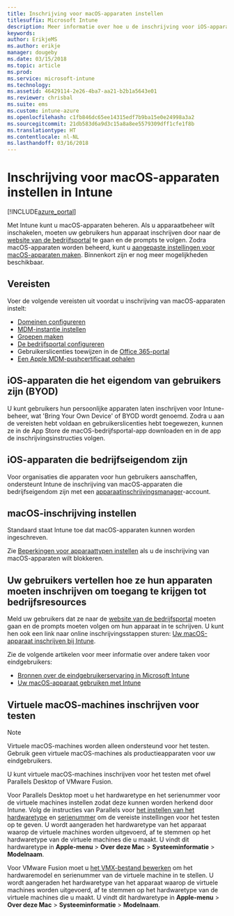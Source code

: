 ```yaml
---
title: Inschrijving voor macOS-apparaten instellen
titlesuffix: Microsoft Intune
description: Meer informatie over hoe u de inschrijving voor iOS-apparaten in Intune instelt.
keywords: 
author: ErikjeMS
ms.author: erikje
manager: dougeby
ms.date: 03/15/2018
ms.topic: article
ms.prod: 
ms.service: microsoft-intune
ms.technology: 
ms.assetid: 46429114-2e26-4ba7-aa21-b2b1a5643e01
ms.reviewer: chrisbal
ms.suite: ems
ms.custom: intune-azure
ms.openlocfilehash: c1fb846dc65ee14315edf7b9ba15e0e24998a3a2
ms.sourcegitcommit: 21db583d6a9d3c15a8a8ee5579309dff1cfe1f8b
ms.translationtype: HT
ms.contentlocale: nl-NL
ms.lasthandoff: 03/16/2018
---
```

# <a name="set-up-enrollment-for-macos-devices-in-intune"></a>Inschrijving voor macOS-apparaten instellen in Intune

[!INCLUDE[azure_portal](./includes/azure_portal.md)]

Met Intune kunt u macOS-apparaten beheren. Als u apparaatbeheer wilt inschakelen, moeten uw gebruikers hun apparaat inschrijven door naar de [website van de bedrijfsportal](http://portal.manage.microsoft.com) te gaan en de prompts te volgen. Zodra macOS-apparaten worden beheerd, kunt u [aangepaste instellingen voor macOS-apparaten maken](custom-settings-macos.md). Binnenkort zijn er nog meer mogelijkheden beschikbaar.

## <a name="prerequisites"></a>Vereisten

Voer de volgende vereisten uit voordat u inschrijving van macOS-apparaten instelt:

- [Domeinen configureren](custom-domain-name-configure.md)
- [MDM-instantie instellen](mdm-authority-set.md)
- [Groepen maken](https://docs.microsoft.com/intune-classic/get-started/start-with-a-paid-subscription-to-microsoft-intune-step-5)
- [De bedrijfsportal configureren](company-portal-app.md)
- Gebruikerslicenties toewijzen in de [Office 365-portal](http://go.microsoft.com/fwlink/p/?LinkId=698854)
- [Een Apple MDM-pushcertificaat ophalen](apple-mdm-push-certificate-get.md)

## <a name="user-owned-ios-devices-byod"></a>iOS-apparaten die het eigendom van gebruikers zijn (BYOD)

U kunt gebruikers hun persoonlijke apparaten laten inschrijven voor Intune-beheer, wat 'Bring Your Own Device' of BYOD wordt genoemd. Zodra u aan de vereisten hebt voldaan en gebruikerslicenties hebt toegewezen, kunnen ze in de App Store de macOS-bedrijfsportal-app downloaden en in de app de inschrijvingsinstructies volgen.

## <a name="company-owned-ios-devices"></a>iOS-apparaten die bedrijfseigendom zijn
Voor organisaties die apparaten voor hun gebruikers aanschaffen, ondersteunt Intune de inschrijving van macOS-apparaten die bedrijfseigendom zijn met een [apparaatinschrijvingsmanager](device-enrollment-manager-enroll.md)-account.

## <a name="set-up-macos-enrollment"></a>macOS-inschrijving instellen

Standaard staat Intune toe dat macOS-apparaten kunnen worden ingeschreven.

Zie [Beperkingen voor apparaattypen instellen](enrollment-restrictions-set.md) als u de inschrijving van macOS-apparaten wilt blokkeren.

## <a name="tell-your-users-how-to-enroll-their-devices-to-access-company-resources"></a>Uw gebruikers vertellen hoe ze hun apparaten moeten inschrijven om toegang te krijgen tot bedrijfsresources

Meld uw gebruikers dat ze naar de [website van de bedrijfsportal](https://portal.manage.microsoft.com) moeten gaan en de prompts moeten volgen om hun apparaat in te schrijven. U kunt hen ook een link naar online inschrijvingsstappen sturen: [Uw macOS-apparaat inschrijven bij Intune](https://docs.microsoft.com/intune-user-help/enroll-your-device-in-intune-macos).

Zie de volgende artikelen voor meer informatie over andere taken voor eindgebruikers:

- [Bronnen over de eindgebruikerservaring in Microsoft Intune](end-user-educate.md)
- [Uw macOS-apparaat gebruiken met Intune](/intune-user-help/using-your-macos-device-with-intune)

## <a name="enroll-virtual-macos-machines-for-testing"></a>Virtuele macOS-machines inschrijven voor testen

> [!NOTE]
> Virtuele macOS-machines worden alleen ondersteund voor het testen. Gebruik geen virtuele macOS-machines als productieapparaten voor uw eindgebruikers. 

U kunt virtuele macOS-machines inschrijven voor het testen met ofwel Parallels Desktop of VMware Fusion. 

Voor Parallels Desktop moet u het hardwaretype en het serienummer voor de virtuele machines instellen zodat deze kunnen worden herkend door Intune. Volg de instructies van Parallels voor [het instellen van het hardwaretype](http://kb.parallels.com/123594) en [serienummer](http://kb.parallels.com/123455) om de vereiste instellingen voor het testen op te geven. U wordt aangeraden het hardwaretype van het apparaat waarop de virtuele machines worden uitgevoerd, af te stemmen op het hardwaretype van de virtuele machines die u maakt. U vindt dit hardwaretype in **Apple-menu** > **Over deze Mac** > **Systeeminformatie** > **Modelnaam**. 

Voor VMware Fusion moet u [het VMX-bestand bewerken](https://kb.vmware.com/s/article/1014782) om het hardwaremodel en serienummer van de virtuele machine in te stellen. U wordt aangeraden het hardwaretype van het apparaat waarop de virtuele machines worden uitgevoerd, af te stemmen op het hardwaretype van de virtuele machines die u maakt. U vindt dit hardwaretype in **Apple-menu** > **Over deze Mac** > **Systeeminformatie** > **Modelnaam**. 
